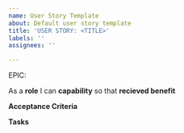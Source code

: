 ```yaml
---
name: User Story Template
about: Default user story template
title: 'USER STORY: <TITLE>'
labels: ''
assignees: ''

---
```


EPIC: <epic>

As a **role** I can **capability** so that **recieved benefit**

**Acceptance Criteria**

**Tasks**
